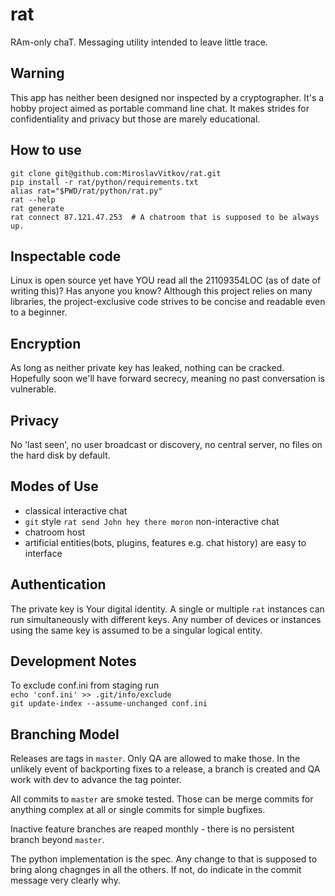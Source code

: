 # rat
RAm-only chaT. Messaging utility intended to leave little trace.


Warning
---
This app has neither been designed nor inspected by a cryptographer.
It's a hobby project aimed as portable command line chat.
It makes strides for confidentiality and privacy but those are marely educational.


How to use
---
    git clone git@github.com:MiroslavVitkov/rat.git
    pip install -r rat/python/requirements.txt
    alias rat="$PWD/rat/python/rat.py"
    rat --help
    rat generate
    rat connect 87.121.47.253  # A chatroom that is supposed to be always up.


Inspectable code
---
Linux is open source yet have YOU read all the 21109354LOC (as of date of writing this)?
Has anyone you know?
Although this project relies on many libraries, the project-exclusive code strives to be concise and readable even to a beginner.


Encryption
---
As long as neither private key has leaked, nothing can be cracked.
Hopefully soon we'll have forward secrecy, meaning no past conversation is vulnerable.

Privacy
---
No 'last seen', no user broadcast or discovery, no central server, no files on the hard disk by default.


Modes of Use
---
 - classical interactive chat
 - `git` style `rat send John hey there moron` non-interactive chat
 - chatroom host
 - artificial entities(bots, plugins, features e.g. chat history) are easy to interface


Authentication
---
The private key is Your digital identity.
A single or multiple `rat` instances can run simultaneously with different keys.
Any number of devices or instances using the same key is assumed to be a singular logical entity.


Development Notes
---
To exclude conf.ini from staging run  
`echo 'conf.ini' >> .git/info/exclude`  
`git update-index --assume-unchanged conf.ini`  


Branching Model
---
Releases are tags in `master`.
Only QA are allowed to make those.
In the unlikely event of backporting fixes to a release, a branch is created and QA work with dev to advance the tag pointer.

All commits to `master` are smoke tested.
Those can be merge commits for anything complex at all or single commits for simple bugfixes.

Inactive feature branches are reaped monthly - there is no persistent branch beyond `master`.

The python implementation is the spec.
Any change to that is supposed to bring along chagnges in all the others.
If not, do indicate in the commit message very clearly why.
